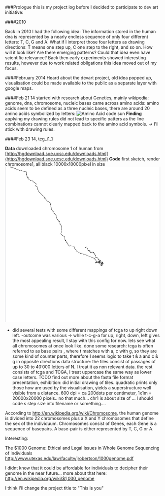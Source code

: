 ###Prologue
this is my project log before I decided to participate to dev art initiative:

####2010

Back in 2010 I had the following idea:
The information stored in the human dna is represented by a nearly endless sequence of only four different letters: T, C, G and A. What if I interpret those four letters as drawing directions: T means one step up, C one step to the right, and so on. How will it look like? Are there emerging patterns? Could that idea even have scientific relevance?
Back then early experiments showed interesting results, however due to work related obligations this idea moved out of my focus.

####February 2014
Heard about the devart project, old idea popped up, visualisation could be made available to the public as a separate layer with google maps.

####Feb 21 14
started with research about Genetics, mainly wikipedia: genome, dna, chromosome, nucleic bases
came across amino acids: amino acids seem to be defined as a three nucleic bases, there are around 20 amino acids symbolized by letters:
![Amino Acid code sun](http://upload.wikimedia.org/wikipedia/commons/7/70/Aminoacids_table.svg "Amino Acid code sun")
**Finding** applying my drawing rules did not lead to specific patters as the line combinations cannot clearly mapped back to the amino acid symbols. -> I'll  stick with drawing rules.

####Feb 23 14, tcg_i1_1


**Data** downloaded chromosome 1 of human from [http://hgdownload.soe.ucsc.edu/downloads.html](http://hgdownload.soe.ucsc.edu/downloads.html)
**Code** first sketch, render chromosome1, all black 10000x10000pixel in size 
![chromosome 1, excerpt](images/2014224_0.41chr1.jpg "chromosome 1, excerpt")

- did several tests with some different mappings of tcga to up right down left.
-outcome was various
-> while t-c-g-a  for up, right, down, left gives the most appealing result,  I stay with this config for now. lets see what all chromosomes at once look like.
done some research: tcga is often referred to as base pairs , where t matches with a, c with g, so they are some kind of counter parts, therefore I seems logic to take t & a and c & g in opposite directions 
data structure: 
the files consist of passages of up to 30 to 40’000 letters of N. I treat it as non relevant data. 
the rest consists of tcga and TCGA, I treat uppercase the same way as lower case letters. 
TODO find out more about the fasta file format
presentation, exhibition: 
did initial drawing of tiles. quadratic prints only those how are used by the visualisation, yields a superstructure well visible from a distance.
600 dpi = ca 200dots per centimeter, 1x1m = 20000x20000 pixels.. no that much…
chr1 is about size of … I should code s step size into filename or something….





According to http://en.wikipedia.org/wiki/Chromosome, the human genome is divided into 22 chromosomes plus a X and Y chromosomes that define the sex of the individuum. Chromosomes consist of Genes, each Gene is a sequence of basepairs. A base-pair is either represented by T, C, G or A.

Interesting:

The $1000 Genome: Ethical and Legal Issues in Whole Genome Sequencing of Individuals 
http://www.utexas.edu/law/faculty/jrobertson/1000genome.pdf

I didnt know that it could be affordable for individuals to decipher their genome in the near future...
more about that here: http://en.wikipedia.org/wiki/$1,000_genome

I think I'll change the project title to "This is you"

